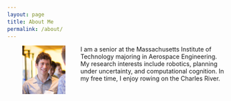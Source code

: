 ```yaml
---
layout: page
title: About Me
permalink: /about/
---
```



<img align="left" width="100" src="/img/profile-img.jpg" style="padding: 0 35px">


I am a senior at the Massachusetts Institute of Technology majoring in Aerospace Engineering. My research interests include robotics, planning under uncertainty, and computational cognition. In my free time, I enjoy rowing on the Charles River.
